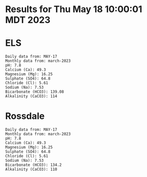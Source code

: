 # Results for Thu May 18 10:00:01 MDT 2023
# ELS
```
Daily data from: MAY-17
Monthly data from: march-2023
pH: 7.8
Calcium (Ca): 49.3
Magnesium (Mg): 16.25
Sulphate (SO4): 64.8
Chloride (Cl): 5.61
Sodium (Na): 7.53
Bicarbonate (HCO3): 139.08
Alkalinity (CaCO3): 114
```
# Rossdale
```
Daily data from: MAY-17
Monthly data from: march-2023
pH: 7.8
Calcium (Ca): 49.3
Magnesium (Mg): 16.25
Sulphate (SO4): 64.8
Chloride (Cl): 5.61
Sodium (Na): 7.53
Bicarbonate (HCO3): 134.2
Alkalinity (CaCO3): 110
```
